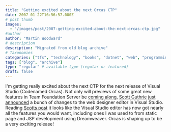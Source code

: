 ```yaml
---
title: "Getting excited about the next Orcas CTP"
date: 2007-01-22T16:56:57.000Z
# post thumb
images:
  - "/images/post/2007-getting-excited-about-the-next-orcas-ctp.jpg"
#author
author: "Martin Woodward"
# description
description: "Migrated from old blog archive"
# Taxonomies
categories: ["tfs", "technology", "books", "dotnet", "web", "programming"]
tags: ["blog", "archive"]
type: "regular" # available type (regular or featured)
draft: false
---
```

I'm getting really excited about the next CTP for the next release of Visual Studio (Codenamed Orcas).  Not only will previews of some great new features in Team Foundation Server be [coming along](http://blogs.msdn.com/bharry/archive/2007/01/11/january-visual-studio-orcas-ctp-available.aspx), [Scott Guthrie](http://weblogs.asp.net/scottgu/) [just announced](http://weblogs.asp.net/scottgu/archive/2007/01/22/visual-studio-orcas-web-designer-integrated-into-main.aspx) a bunch of changes to the web designer editor in Visual Studio.  Reading [Scotts post](http://weblogs.asp.net/scottgu/archive/2007/01/22/visual-studio-orcas-web-designer-integrated-into-main.aspx) it looks like the Visual Studio editor has now got nearly all the features you would want, including ones I was used to from static page and JSP development using Dreamweaver.  Orcas is shaping up to be a very exciting release!